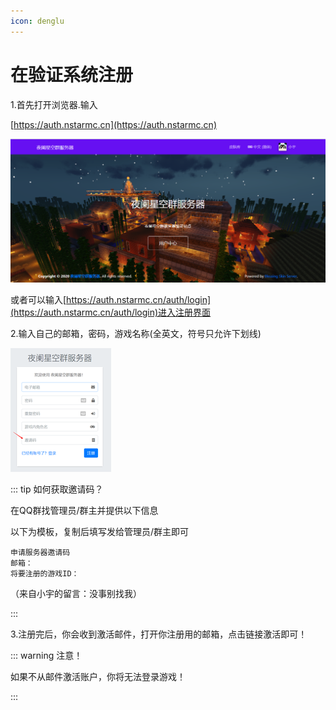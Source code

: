 ```yaml
---
icon: denglu
---
```

# 在验证系统注册

1.首先打开浏览器.输入

[https://auth.nstarmc.cn](https://auth.nstarmc.cn)

![image-20210206153455446](./reg.assets/image-20210206153455446.d801bf7f.png)

或者可以输入[https://auth.nstarmc.cn/auth/login](https://auth.nstarmc.cn/auth/login)进入注册界面

2.输入自己的邮箱，密码，游戏名称(全英文，符号只允许下划线)

![image-20210206153243500](reg.assets/image-20210206153243500.5a43a8b5.png)

::: tip 如何获取邀请码？

在QQ群找管理员/群主并提供以下信息

以下为模板，复制后填写发给管理员/群主即可

```
申请服务器邀请码
邮箱：
将要注册的游戏ID：
```

（来自小宇的留言：没事别找我）

:::

3.注册完后，你会收到激活邮件，打开你注册用的邮箱，点击链接激活即可！

::: warning 注意！

如果不从邮件激活账户，你将无法登录游戏！

:::

